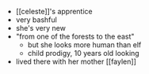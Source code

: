 - [[celeste]]'s apprentice
- very bashful
- she's very new
- "from one of the forests to the east"
	- but she looks more human than elf
	- child prodigy, 10 years old looking
- lived there with her mother [[faylen]]